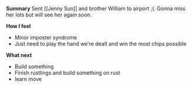 **Summary**
Sent [[Jenny Sun]] and brother William to airport ;(. Gonna miss her lots but will see her again soon.

**How I feel**
- Minor imposter syndrome 
- Just need to play the hand we're dealt and win the most chips possible

**What next**
- Build something
- Finish rustlings and build something on rust
- learn move